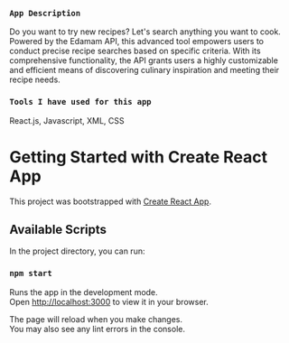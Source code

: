 ### `App Description`
Do you want to try new recipes? Let's search anything you want to cook. Powered by the Edamam API, this advanced tool empowers users to conduct precise recipe searches based on specific criteria. With its comprehensive functionality, the API grants users a highly customizable and efficient means of discovering culinary inspiration and meeting their recipe needs. 

### `Tools I have used for this app`
React.js, Javascript, XML, CSS 

# Getting Started with Create React App

This project was bootstrapped with [Create React App](https://github.com/facebook/create-react-app).

## Available Scripts

In the project directory, you can run:

### `npm start`

Runs the app in the development mode.\
Open [http://localhost:3000](http://localhost:3000) to view it in your browser.

The page will reload when you make changes.\
You may also see any lint errors in the console.




